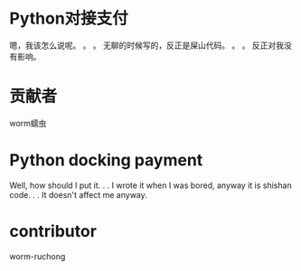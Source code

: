 # Python对接支付
嗯，我该怎么说呢。 。 。 无聊的时候写的，反正是屎山代码。 。 。 反正对我没有影响。
# 贡献者
worm蠕虫

# Python docking payment
Well, how should I put it. . . I wrote it when I was bored, anyway it is shishan code. . . It doesn't affect me anyway.
# contributor
worm-ruchong
